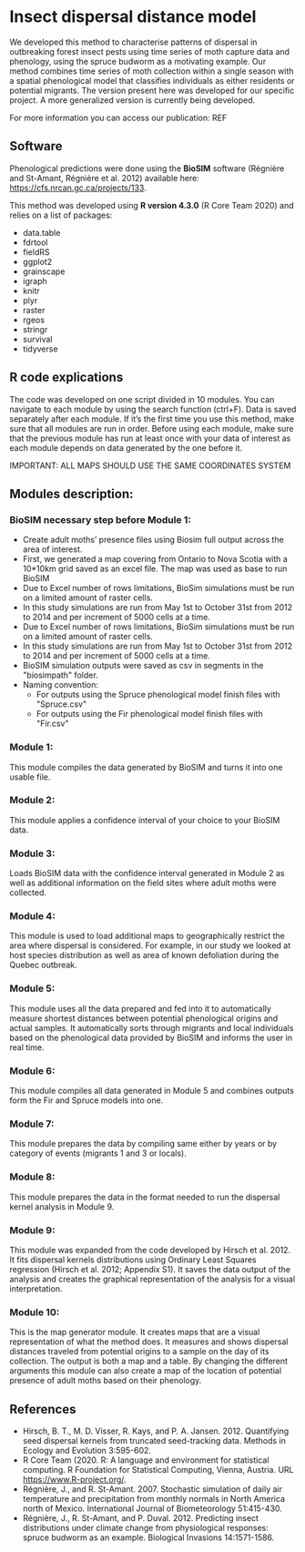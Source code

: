 # Insect dispersal distance model

We developed this method to characterise patterns of dispersal in outbreaking forest insect pests using time series of moth capture data and phenology, using the spruce budworm as a motivating example. Our method combines time series of moth collection within a single season with a spatial phenological model that classifies individuals as either residents or potential migrants. 
The version present here was developed for our specific project. A more generalized version is currently being developed.

For more information you can access our publication: REF

## Software

Phenological predictions were done using the **BioSIM** software (Régnière and St-Amant, Régnière et al. 2012) available here: https://cfs.nrcan.gc.ca/projects/133.

This method was developed using **R version 4.3.0** (R Core Team 2020) and relies on a list of packages:
- data.table
- fdrtool
- fieldRS
- ggplot2
- grainscape
- igraph
- knitr
- plyr
- raster
- rgeos
- stringr
- survival
- tidyverse

## R code explications

The code was developed on one script divided in 10 modules. You can navigate to each module by using the search function (ctrl+F). Data is saved separately after each module.
If it’s the first time you use this method, make sure that all modules are run in order. Before using each module, make sure that the previous module has run at least once with your data of interest as each module depends on data generated by the one before it.

IMPORTANT: ALL MAPS SHOULD USE THE SAME COORDINATES SYSTEM

## Modules description:

### BioSIM necessary step before Module 1: 
- Create adult moths’ presence files using Biosim full output across the area of interest.
- First, we generated a map covering from Ontario to Nova Scotia with a 10*10km grid saved as an excel file. The map was used as base to run BioSIM
- Due to Excel number of rows limitations, BioSim simulations must be run on a limited amount of raster cells. 
- In this study simulations are run from May 1st to October 31st from 2012 to 2014 and per increment of 5000 cells at a time.
- Due to Excel number of rows limitations, BioSim simulations must be run on a limited amount of raster cells. 
- In this study simulations are run from May 1st to October 31st from 2012 to 2014 and per increment of 5000 cells at a time.
- BioSIM simulation outputs were saved as csv in segments in the "biosimpath" folder.
- Naming convention:
  - For outputs using the Spruce phenological model finish files with "Spruce.csv"
  - For outputs using the Fir phenological model finish files with "Fir.csv"
	
### Module 1: 
This module compiles the data generated by BioSIM and turns it into one usable file.

### Module 2: 
This module applies a confidence interval of your choice to your BioSIM data.

### Module 3:
Loads BioSIM data with the confidence interval generated in Module 2 as well as additional information on the field sites where adult moths were collected.

### Module 4:
This module is used to load additional maps to geographically restrict the area where dispersal is considered. For example, in our study we looked at host species distribution as well as area of known defoliation during the Quebec outbreak.

### Module 5:
This module uses all the data prepared and fed into it to automatically measure shortest distances between potential phenological origins and actual samples. It automatically sorts through migrants and local individuals based on the phenological data provided by BioSIM and informs the user in real time.

### Module 6:
This module compiles all data generated in Module 5 and combines outputs form the Fir and Spruce models into one.

### Module 7:
This module prepares the data by compiling same either by years or by category of events (migrants 1 and 3 or locals).

### Module 8:
This module prepares the data in the format needed to run the dispersal kernel analysis in Module 9.

### Module 9:
This module was expanded from the code developed by Hirsch et al. 2012. It fits dispersal kernels distributions using Ordinary Least Squares regression (Hirsch et al. 2012; Appendix S1). It saves the data output of the analysis and creates the graphical representation of the analysis for a visual interpretation.

### Module 10:
This is the map generator module. It creates maps that are a visual representation of what the method does. It measures and shows dispersal distances traveled from potential origins to a sample on the day of its collection. The output is both a map and a table. By changing the different arguments this module can also create a map of the location of potential presence of adult moths based on their phenology.


## References

- Hirsch, B. T., M. D. Visser, R. Kays, and P. A. Jansen. 2012. Quantifying seed dispersal kernels from truncated seed-tracking data. Methods in Ecology and Evolution 3:595-602.
- R Core Team (2020. R: A language and environment for statistical computing. R Foundation for Statistical Computing, Vienna, Austria. URL https://www.R-project.org/.
- Régnière, J., and R. St-Amant. 2007. Stochastic simulation of daily air temperature and precipitation from monthly normals in North America north of Mexico. International Journal of Biometeorology 51:415-430.
- Régnière, J., R. St-Amant, and P. Duval. 2012. Predicting insect distributions under climate change from physiological responses: spruce budworm as an example. Biological Invasions 14:1571-1586.


